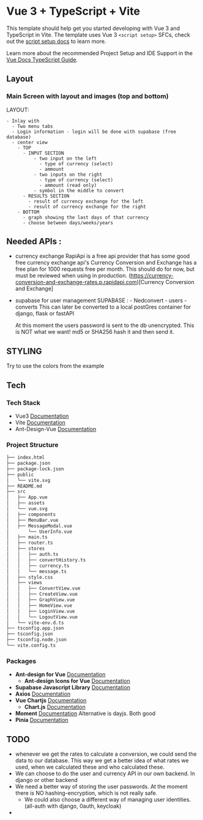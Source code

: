 # Vue 3 + TypeScript + Vite

This template should help get you started developing with Vue 3 and TypeScript in Vite. The template uses Vue 3 `<script setup>` SFCs, check out the [script setup docs](https://v3.vuejs.org/api/sfc-script-setup.html#sfc-script-setup) to learn more.

Learn more about the recommended Project Setup and IDE Support in the [Vue Docs TypeScript Guide](https://vuejs.org/guide/typescript/overview.html#project-setup).


## Layout

### Main Screen with layout and images (top and bottom)

LAYOUT:

    - Inlay with 
      - Two menu tabs
      - Login information - login will be done with supabase (free database)
      - center view
        - TOP
          - INPUT SECTION
              - two input on the left 
                - type of currency (select)
                - ammount
              - two inputs on the right 
                - type of currency (select)
                - ammount (read only)
              - symbol in the middle to convert
          - RESULTS SECTION
            - result of currency exchange for the left
            - result of currency exchange for the right
        - BOTTOM
          - graph showing the last days of that currency
          - choose between days/weeks/years

## Needed APIs :

  - currency exchange
    RapiApi is a free api provider that has some good free currency exchange api's
    Currency Conversion and Exchange has a free plan for 1000 requests free per month. This should do for now, but must be reviewed when using in production.
    (https://currency-conversion-and-exchange-rates.p.rapidapi.com)[Currency Conversion and Exchange]
- supabase for user management
    SUPABASE :
        - Nedconvert - users
                     - converts
    This can later be converted to a local postGres container for django, flask or fastAPI

    At this moment the users password is sent to the db unencrypted. This is NOT what we want! md5 or SHA256 hash it and then send it.

## STYLING

Try to use the colors from the example

## Tech

### Tech Stack

* Vue3  [Documentation](https://vuejs.org/)
* Vite [Documentation](https://vite.dev/)
* Ant-Design-Vue [Documentation](https://www.antdv.com/)

### Project Structure

```markdown
├── index.html
├── package.json
├── package-lock.json
├── public
│   └── vite.svg
├── README.md
├── src
│   ├── App.vue
│   ├── assets
│   └── vue.svg
│   ├── components
│   ├── MenuBar.vue
│   ├── MessageModal.vue
│       └── UserInfo.vue
│   ├── main.ts
│   ├── router.ts
│   ├── stores
│   │   ├── auth.ts
│   │   ├── convertHistory.ts
│   │   ├── currency.ts
│   │   └── message.ts
│   ├── style.css
│   ├── views
│   │   ├── ConvertView.vue
│   │   ├── CreateView.vue
│   │   ├── GraphView.vue
│   │   ├── HomeView.vue
│   │   ├── LoginView.vue
│   │   └── LogoutView.vue
│   └── vite-env.d.ts
├── tsconfig.app.json
├── tsconfig.json
├── tsconfig.node.json
└── vite.config.ts

```

### Packages

- **Ant-design for Vue** [Documentation](https://www.antdv.com/)
  - **Ant-design Icons for Vue** [Documentation](https://https://antdv.com/components/icon)
- **Supabase Javascript Library** [Documentation](https://https://github.com/supabase/supabase-js)
- **Axios** [Documentation](https://https://github.com/imcvampire/vue-axios#readme)
- **Vue Chartjs** [Documentation](https://https://vue-chartjs.org/)
  - **Chart.js** [Documentation](https://https://vue-chartjs.org/)
- **Moment** [Documentation](https://https://momentjs.com/) Alternative is dayjs. Both good
- **Pinia**  [Documentation](https://https://pinia.vuejs.org/)

##  TODO

- whenever we get the rates to calculate a conversion, we could send the data to our database. This way we get a better
    idea of what rates we used, when we calculated these and who calculated these.
- We can choose to do the user and currency API in our own backend. In django or other backend
- We need a better way of storing the user passwords. At the moment there is NO hashing-encryption, which is not really safe.
  - We could also choose a different way of managing user identities. (all-auth with django, 0auth, keycloak)
-
  